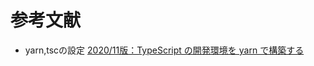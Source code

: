 # 参考文献
- yarn,tscの設定
[2020/11版：TypeScript の開発環境を yarn で構築する](https://zenn.dev/junki555/articles/c21e6e74ea6ffcf074f8)
